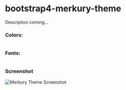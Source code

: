 # bootstrap4-merkury-theme

Description coming...

### Colors:
```

```

### Fonts:
```
```

### Screenshot

![Merkury Theme Screenshot](assets/img/screenshot-bootstrap4-merkury-theme.png)